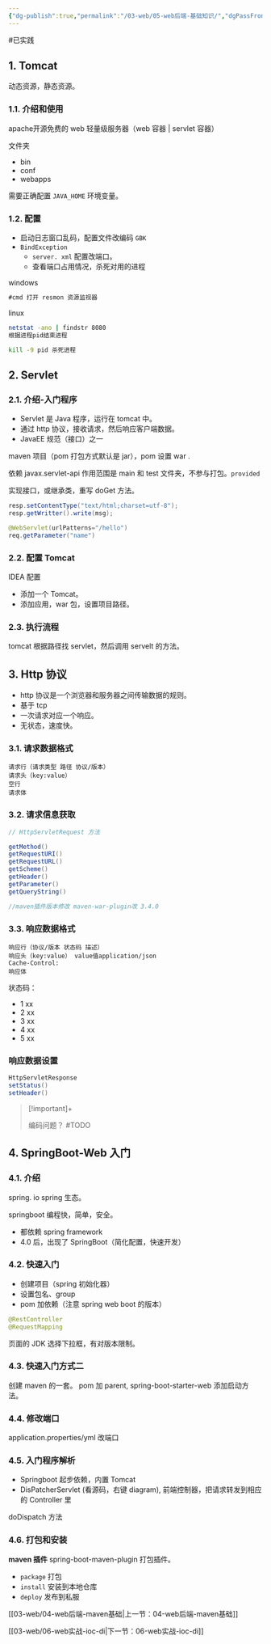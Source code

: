 ```yaml
---
{"dg-publish":true,"permalink":"/03-web/05-web后端-基础知识/","dgPassFrontmatter":true}
---
```



#已实践

## 1. Tomcat

动态资源，静态资源。

### 1.1. 介绍和使用

apache开源免费的 web 轻量级服务器（web 容器 | servlet 容器）

文件夹
- bin
- conf
- webapps

需要正确配置 `JAVA_HOME` 环境变量。

### 1.2. 配置

- 启动日志窗口乱码，配置文件改编码 `GBK`
- `BindException`
	- `server. xml` 配置改端口。
	- 查看端口占用情况，杀死对用的进程

windows
```cmd
#cmd 打开 resmon 资源监视器

```

linux
```bash
netstat -ano | findstr 8080
根据进程pid结束进程

kill -9 pid 杀死进程
```

## 2. Servlet

### 2.1. 介绍-入门程序

- Servlet 是 Java 程序，运行在 tomcat 中。
- 通过 http 协议，接收请求，然后响应客户端数据。
- JavaEE 规范（接口）之一

maven 项目（pom 打包方式默认是 jar），pom 设置 war .

依赖
javax.servlet-api 作用范围是 main 和 test 文件夹，不参与打包。`provided`

实现接口，或继承类，重写 doGet 方法。
```java
resp.setContentType("text/html;charset=utf-8");
resp.getWritter().write(msg);

@WebServlet(urlPatterns="/hello")
req.getParameter("name")
```

### 2.2. 配置 Tomcat

IDEA 配置
- 添加一个 Tomcat。
- 添加应用，war 包，设置项目路径。

### 2.3. 执行流程

tomcat 根据路径找 servlet，然后调用 servelt 的方法。

## 3. Http 协议

- http 协议是一个浏览器和服务器之间传输数据的规则。
- 基于 tcp
- 一次请求对应一个响应。
- 无状态，速度快。

### 3.1. 请求数据格式

```
请求行（请求类型 路径 协议/版本）
请求头（key:value）
空行
请求体
```

### 3.2. 请求信息获取

```java
// HttpServletRequest 方法

getMethod()
getRequestURI()
getRequestURL()
getScheme()
getHeader()
getParameter()
getQueryString()

//maven插件版本修改 maven-war-plugin改 3.4.0
```

### 3.3. 响应数据格式

```
响应行（协议/版本 状态码 描述）
响应头（key:value） value值application/json
Cache-Control:
响应体
```

状态码：
- 1 xx
- 2 xx
- 3 xx
- 4 xx
- 5 xx

### 响应数据设置

```java
HttpServletResponse
setStatus()
setHeader()
```


> [!important]+ 
> 
> 编码问题？ #TODO
> 


## 4. SpringBoot-Web 入门
### 4.1. 介绍

spring. io spring 生态。

springboot 编程快，简单，安全。

- 都依赖 spring framework
- 4.0 后，出现了 SpringBoot（简化配置，快速开发）

### 4.2. 快速入门

- 创建项目（spring 初始化器）
- 设置包名、group
- pom 加依赖（注意 spring web boot 的版本）

```java
@RestController
@RequestMapping
```

页面的 JDK 选择下拉框，有对版本限制。

### 4.3. 快速入门方式二

创建 maven 的一套。
pom 加 parent, spring-boot-starter-web
添加启动方法。

### 4.4. 修改端口

application.properties/yml 改端口

### 4.5. 入门程序解析

- Springboot 起步依赖，内置 Tomcat
- DisPatcherServlet (看源码，右键 diagram), 前端控制器，把请求转发到相应的 Controller 里

doDispatch 方法

### 4.6. 打包和安装

**maven 插件** spring-boot-maven-plugin 打包插件。

- `package` 打包
- `install` 安装到本地仓库
- `deploy` 发布到私服




[[03-web/04-web后端-maven基础\|上一节：04-web后端-maven基础]]

[[03-web/06-web实战-ioc-di\|下一节：06-web实战-ioc-di]]
